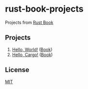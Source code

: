 # rust-book-projects

Projects from [Rust Book](https://doc.rust-lang.org/book)

## Projects

1. [Hello, World!](/hello_world) ([Book](https://doc.rust-lang.org/book/ch01-02-hello-world.html))
2. [Hello, Cargo!](/hello_cargo) ([Book](https://doc.rust-lang.org/book/ch01-03-hello-cargo.html))

## License

[MIT](/LICENSE)
